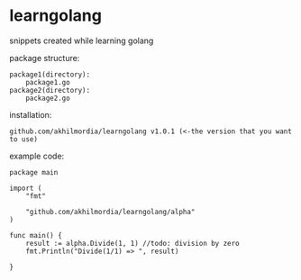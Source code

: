 # learngolang
snippets created while learning golang

package structure:
```
package1(directory):
	package1.go
package2(directory):
	package2.go
```

installation:
```
github.com/akhilmordia/learngolang v1.0.1 (<-the version that you want to use)
```
example code:
```golang
package main

import (
	"fmt"

	"github.com/akhilmordia/learngolang/alpha"
)

func main() {
	result := alpha.Divide(1, 1) //todo: division by zero
	fmt.Println("Divide(1/1) => ", result)

}
```
